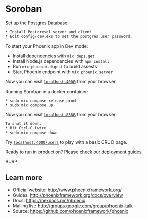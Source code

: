 # Soroban

Set up the Postgres Database:

    * Install Postgresql server and client
    * Edit config/dev.exs to set the postgres user password.

To start your Phoenix app in Dev mode:

  * Install dependencies with `mix deps.get`
  * Install Node.js dependencies with `npm install`
  * Run `mix phoenix.digest` to build assests
  * Start Phoenix endpoint with `mix phoenix.server`

Now you can visit [`localhost:4000`](http://localhost:4000) from your browser.

Running Soroban in a docker container:
    
    * sudo mix compose release prod
    * sudo mix compose up

Now you can visit [`localhost:8888`](http://localhost:8888) from your browser.
    
    To shut it down:
    * Hit Ctrl-C twice
    * sudo mix compose down

Try [`localhost:4000/users`](http://localhost:4000/users) to play with a basic CRUD page.

Ready to run in production? Please [check our deployment guides](http://www.phoenixframework.org/docs/deployment).

BURP

## Learn more

  * Official website: http://www.phoenixframework.org/
  * Guides: http://phoenixframework.org/docs/overview
  * Docs: https://hexdocs.pm/phoenix
  * Mailing list: http://groups.google.com/group/phoenix-talk
  * Source: https://github.com/phoenixframework/phoenix

